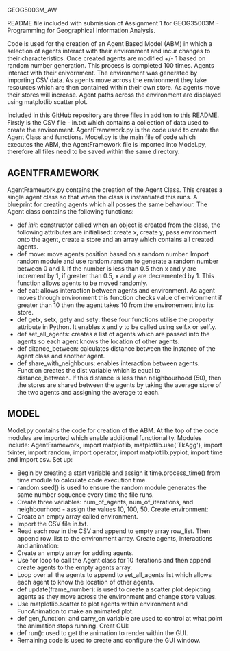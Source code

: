 GEOG5003M_AW

README file included with submission of Assignment 1 for GEOG35003M - Programming for Geographical Information Analysis. 

Code is used for the creation of an Agent Based Model (ABM) in which a selection of agents interact with their environment 
and incur changes to their characteristics.
Once created agents are modified +/- 1 based on random number generation. This process is completed 100 times. 
Agents interact with their enivornment. The environment was generated by importing CSV data. 
As agents move across the environment they take resources which are then contained within their own store. As agents move 
their stores will increase. 
Agent paths across the environment are displayed using matplotlib scatter plot. 

Included in this GitHub repository are three files in additon to this README. Firstly is the CSV file - in.txt which 
contains a collection of data used to create the 
environment. AgentFramework.py is the code used to create the Agent Class and functions. Model.py is the main file of code 
which executes the ABM, the AgentFramework file is imported into Model.py, therefore all files need to be saved within the 
same directory. 


AGENTFRAMEWORK
--------------
AgentFramework.py contains the creation of the Agent Class. This creates a single agent class so that when the class is 
instantiated this runs. A blueprint for creating
agents which all posses the same behaviour. 
The Agent class contains the following functions:
  - def _init_: constructor called when an object is created from the class, the following attributes are initialised: 
    create x, create y, pass environment onto the 
    agent, create a store and an array which contains all created agents. 
  - def move: move agents position based on a random number. Import random module and use random.random to generate a 
    random number between 0 and 1. If the number is 
    less than 0.5 then x and y are increment by 1, if greater than 0.5, x and y are decremented by 1. This function allows
    agents to be moved randomly.
  - def eat: allows interaction between agents and environment. As agent moves through environment this function checks 
    value of environment if greater than 10 then the agent takes 10 from the environement into its store. 
  - def getx, setx, gety and sety: these four functions utilise the property attribute in Python. It enables x and y to be
    called using self.x or self.y. 
  - def set_all_agents: creates a list of agents which are passed into the agents so each agent knows the location of other 
    agents. 
  - def ditance_between: calculates distance between the instance of the agent class and another agent. 
  - def share_with_neighbours: enables interaction between agents. Function creates the dist variable which is equal to   
    distance_between. If this distance is less than neighbourhood (50), then the stores are shared between the agents by 
    taking the average store of the two agents and assigning the average to each. 


MODEL
-----
Model.py contains the code for creation of the ABM. 
At the top of the code modules are imported which enable additional functionality. Modules include: AgentFramework, import 
matplotlib, matplotlib.use('TkAgg'), import tkinter, import random, import operator, import matplotlib.pyplot, import time 
and import csv. 
Set up:
  - Begin by creating a start variable and assign it time.process_time() from time module to calculate code execution time. 
  - random.seed() is used to ensure the random module generates the same number sequence every time the file runs. 
  - Create three variables: num_of_agents, num_of_iterations, and neighbourhood - assign the values 10, 100, 50. 
Create environment:
  - Create an empty array called environment.
  - Import the CSV file in.txt. 
  - Read each row in the CSV and append to empty array row_list. Then append row_list to the environment array. 
Create agents, interactions and animation:
  - Create an empty array for adding agents. 
  - Use for loop to call the Agent class for 10 iterations and then append create agents to the empty agents array. 
  - Loop over all the agents to append to set_all_agents list which allows each agent to know the location of other agents.
  - def update(frame_number): is used to create a scatter plot depicting agents as they move across the environment and 
    change store values.
  - Use matplotlib.scatter to plot agents within environment and FuncAnimation to make an animated plot.
  - def gen_function: and carry_on variable are used to control at what point the animation stops running. 
Creat GUI:
  - def run(): used to get the animation to render within the GUI. 
  - Remaining code is used to create and configure the GUI window. 
  

